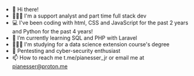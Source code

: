 - 👋 Hi there!
- 👨🏻‍💻 I'm a support analyst and part time full stack dev
- 💻 I've been coding with html, CSS and JavaScript for the past 2 years and Python for the past 4 years!
- 🌱 I’m currently learning SQL and PHP with Laravel
- 👨🏼‍🎓 I'm studying for a data science extension course's degree
- 👾 Pentesting and cyber-security enthusiast
- 📫 How to reach me t.me/pianesser_jr or email me at pianesser@proton.me

<!---
rodrigoPianesser/rodrigoPianesser is a ✨ special ✨ repository because its `README.md` (this file) appears on your GitHub profile.
You can click the Preview link to take a look at your changes.
--->
